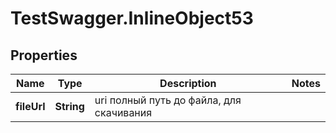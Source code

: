 # TestSwagger.InlineObject53

## Properties

Name | Type | Description | Notes
------------ | ------------- | ------------- | -------------
**fileUrl** | **String** | uri полный путь до файла, для скачивания | 



